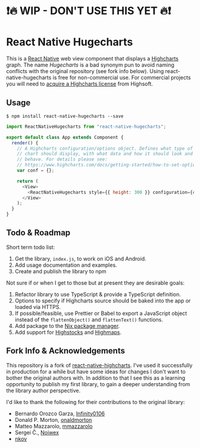 # ❗️🔥 WIP - DON'T USE THIS YET 🔥❗️

# React Native Hugecharts

This is a [React Native](https://facebook.github.io/react-native/) web view component that displays a [Highcharts](https://www.highcharts.com/) graph. The name *Hugecharts* is a bad synonym pun to avoid naming conflicts with the original repository (see fork info below). Using react-native-hugecharts is free for non-commercial use. For commercial projects you will need to [acquire a Highcharts license](https://shop.highsoft.com/highcharts) from Highsoft.

## Usage
```
$ npm install react-native-hugecharts --save
```

```javascript
import ReactNativeHugecharts from "react-native-hugecharts";

export default class App extends Component {
  render() {
    // A Highcharts configuration/options object. Defines what type of 
    // chart should display, with what data and how it should look and 
    // behave. For details please see:
    // https://www.highcharts.com/docs/getting-started/how-to-set-options
    var conf = {};

    return (
      <View>
        <ReactNativeHugecharts style={{ height: 300 }} configuration={conf} />
      </View>
    );
  }
}
```

## Todo & Roadmap
Short term todo list:

1. Get the library, `index.js`, to work on iOS and Android.
1. Add usage documentation and examples.
1. Create and publish the library to npm

Not sure if or when I get to those but at present they are desirable goals:

1. Refactor library to use TypeScript & provide a TypeScript definition.
1. Options to specify if Highcharts source should be baked into the app or loaded via HTTPS.
1. If possible/feasible, use Prettier or Babel to export a JavaScript object instead of the `flattenObject()` and `flattenText()` functions.
1. Add package to the [Nix package manager](https://nixos.org/nix/).
1. Add support for [Highstocks](https://www.highcharts.com/products/highstock) and [Highmaps](https://www.highcharts.com/products/highmaps).


## Fork Info & Acknowledgements
This repository is a fork of [react-native-highcharts](rn-https://github.com/TradingPal/react-native-highcharts). I've used it successfully in production for a while but have some ideas for changes I don't want to bother the original authors with. In addition to that I see this as a learning opportunity to publish my first library, to gain a deeper understanding from the library author perspective.


I'd like to thank the following for their contributions to the original library:

* Bernardo Orozco Garza, [Infinity0106](https://github.com/Infinity0106)
* Donald P. Morton, [onaldmorton](https://github.com/donaldmorton)
* Matteo Mazzarolo, [mmazzarolo](https://github.com/mmazzarolo)
* Sergei Č., [Noiwex](https://github.com/Noiwex)
* [nkov](https://github.com/nkov)




 
